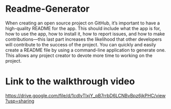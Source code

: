 # Readme-Generator

When creating an open source project on GitHub, it’s important to have a high-quality README for the app. This should include what the app is for, how to use the app, how to install it, how to report issues, and how to make contributions—this last part increases the likelihood that other developers will contribute to the success of the project.
You can quickly and easily create a README file by using a command-line application to generate one. This allows any project creator to devote more time to working on the project.

# Link to the walkthrough video
https://drive.google.com/file/d/1cdIvTlxjY_pB7rrbD6LCNBvBpz6jkPHC/view?usp=sharing

